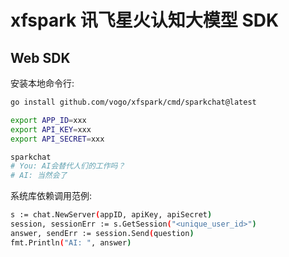 # xfspark 讯飞星火认知大模型 SDK

## Web SDK

安装本地命令行:
```bash
go install github.com/vogo/xfspark/cmd/sparkchat@latest

export APP_ID=xxx
export API_KEY=xxx
export API_SECRET=xxx

sparkchat
# You: AI会替代人们的工作吗？
# AI: 当然会了
```

系统库依赖调用范例:
```bash
s := chat.NewServer(appID, apiKey, apiSecret)
session, sessionErr := s.GetSession("<unique_user_id>")
answer, sendErr := session.Send(question)
fmt.Println("AI: ", answer)
```

